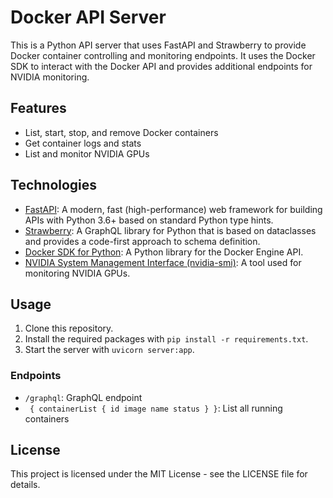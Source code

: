 # Docker API Server

This is a Python API server that uses FastAPI and Strawberry to provide Docker container controlling and monitoring endpoints. It uses the Docker SDK to interact with the Docker API and provides additional endpoints for NVIDIA monitoring.

## Features

- List, start, stop, and remove Docker containers
- Get container logs and stats
- List and monitor NVIDIA GPUs

## Technologies

- [FastAPI](https://fastapi.tiangolo.com/): A modern, fast (high-performance) web framework for building APIs with Python 3.6+ based on standard Python type hints.
- [Strawberry](https://strawberry.rocks/): A GraphQL library for Python that is based on dataclasses and provides a code-first approach to schema definition.
- [Docker SDK for Python](https://docker-py.readthedocs.io/en/stable/): A Python library for the Docker Engine API.
- [NVIDIA System Management Interface (nvidia-smi)](https://developer.nvidia.com/nvidia-system-management-interface): A tool used for monitoring NVIDIA GPUs.

## Usage

1. Clone this repository.
2. Install the required packages with `pip install -r requirements.txt`.
3. Start the server with `uvicorn server:app`.

### Endpoints

- `/graphql`: GraphQL endpoint
- ` {
  containerList {
    id
    image
    name
    status
  }
}`: List all running containers

## License

This project is licensed under the MIT License - see the LICENSE file for details.
